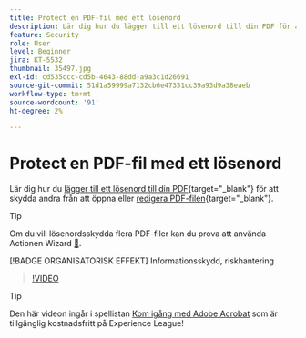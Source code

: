 ```yaml
---
title: Protect en PDF-fil med ett lösenord
description: Lär dig hur du lägger till ett lösenord till din PDF för att skydda andra från att öppna eller redigera filen
feature: Security
role: User
level: Beginner
jira: KT-5532
thumbnail: 35497.jpg
exl-id: cd535ccc-cd5b-4643-88dd-a9a3c1d26691
source-git-commit: 51d1a59999a7132cb6e47351cc39a93d9a38eaeb
workflow-type: tm+mt
source-wordcount: '91'
ht-degree: 2%

---
```


# Protect en PDF-fil med ett lösenord

Lär dig hur du [lägger till ett lösenord till din PDF](https://www.adobe.com/se/acrobat/online/password-protect-pdf.html){target="_blank"} för att skydda andra från att öppna eller [redigera PDF-filen](https://www.adobe.com/se/acrobat/online/pdf-editor.html){target="_blank"}.

>[!TIP]
>
>Om du vill lösenordsskydda flera PDF-filer kan du prova att använda Actionen Wizard [&#128279;](../advanced-tasks/action.md).

[!BADGE ORGANISATORISK EFFEKT]
Informationsskydd, riskhantering

>[!VIDEO](https://video.tv.adobe.com/v/35497?quality=12&learn=on&hidetitle=true)

>[!TIP]
>
>Den här videon ingår i spellistan [Kom igång med Adobe Acrobat](https://experienceleague.adobe.com/sv/playlists/acrobat-get-started-business-users) som är tillgänglig kostnadsfritt på Experience League!